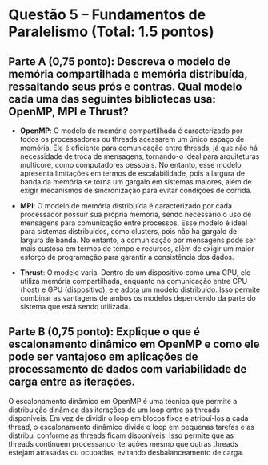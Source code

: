 # Questão 5 – Fundamentos de Paralelismo (Total: 1.5 pontos) 

## Parte A (0,75 ponto): Descreva o modelo de memória compartilhada e memória distribuída, ressaltando seus prós e contras. Qual modelo cada uma das seguintes bibliotecas usa: OpenMP, MPI e Thrust? 

* **OpenMP**: O modelo de memória compartilhada é caracterizado por todos os processadores ou threads acessarem um único espaço de memória. Ele é eficiente para comunicação entre threads, já que não há necessidade de troca de mensagens, tornando-o ideal para arquiteturas multicore, como computadores pessoais. No entanto, esse modelo apresenta limitações em termos de escalabilidade, pois a largura de banda da memória se torna um gargalo em sistemas maiores, além de exigir mecanismos de sincronização para evitar condições de corrida.

* **MPI**: O modelo de memória distribuída é caracterizado por cada processador possuir sua própria memória, sendo necessário o uso de mensagens para comunicação entre processos. Esse modelo é ideal para sistemas distribuídos, como clusters, pois não há gargalo de largura de banda. No entanto, a comunicação por mensagens pode ser mais custosa em termos de tempo e recursos, além de exigir um maior esforço de programação para garantir a consistência dos dados.

* **Thrust**: O modelo varia. Dentro de um dispositivo como uma GPU, ele utiliza memória compartilhada, enquanto na comunicação entre CPU (host) e GPU (dispositivo), ele adota um modelo distribuído. Isso permite combinar as vantagens de ambos os modelos dependendo da parte do sistema que está sendo utilizada.

## Parte B (0,75 ponto): Explique o que é escalonamento dinâmico em OpenMP e como ele pode ser vantajoso em aplicações de processamento de dados com variabilidade de carga entre as iterações.

O escalonamento dinâmico em OpenMP é uma técnica que permite a distribuição dinâmica das iterações de um loop entre as threads disponíveis. Em vez de dividir o loop em blocos fixos e atribuí-los a cada thread, o escalonamento dinâmico divide o loop em pequenas tarefas e as distribui conforme as threads ficam disponíveis. Isso permite que as threads continuem processando iterações mesmo que outras threads estejam atrasadas ou ocupadas, evitando desbalanceamento de carga.